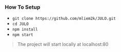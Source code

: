### How To Setup

- `git clone https://github.com/mliem2k/JULO.git`
- `cd JULO`
- `npm install`
- `npm start`

> The project will start locally at localhost:80